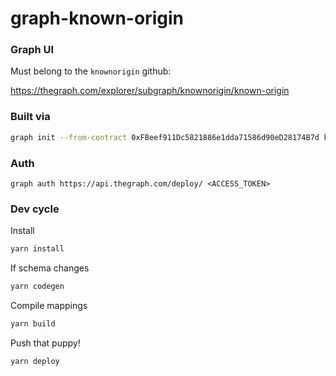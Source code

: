 # graph-known-origin


### Graph UI

Must belong to the `knownorigin` github:

https://thegraph.com/explorer/subgraph/knownorigin/known-origin

### Built via

```bash
graph init --from-contract 0xFBeef911Dc5821886e1dda71586d90eD28174B7d knownorigin/known-origin graph-known-origin
```

### Auth

```graph auth https://api.thegraph.com/deploy/ <ACCESS_TOKEN>```

### Dev cycle

Install
```bash
yarn install
```

If schema changes
```bash
yarn codegen
```

Compile mappings
```bash
yarn build
```

Push that puppy!
```bash
yarn deploy
```

